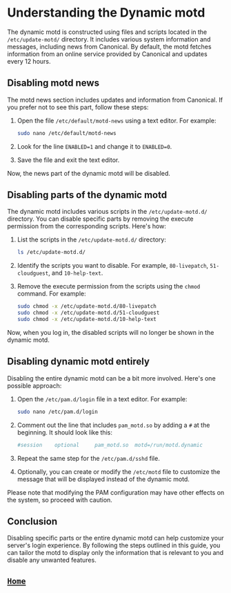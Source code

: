 # Understanding the Dynamic motd

The dynamic motd is constructed using files and scripts located in the `/etc/update-motd/` directory. It includes various system information and messages, including news from Canonical. By default, the motd fetches information from an online service provided by Canonical and updates every 12 hours.

## Disabling motd news

The motd news section includes updates and information from Canonical. If you prefer not to see this part, follow these steps:

1. Open the file `/etc/default/motd-news` using a text editor. For example:

   ```bash
   sudo nano /etc/default/motd-news
   ```

2. Look for the line `ENABLED=1` and change it to `ENABLED=0`.
3. Save the file and exit the text editor.

Now, the news part of the dynamic motd will be disabled.

## Disabling parts of the dynamic motd

The dynamic motd includes various scripts in the `/etc/update-motd.d/` directory. You can disable specific parts by removing the execute permission from the corresponding scripts. Here's how:

1. List the scripts in the `/etc/update-motd.d/` directory:

   ```bash
   ls /etc/update-motd.d/
   ```

2. Identify the scripts you want to disable. For example, `80-livepatch`, `51-cloudguest`, and `10-help-text`.
3. Remove the execute permission from the scripts using the `chmod` command. For example:

   ```bash
   sudo chmod -x /etc/update-motd.d/80-livepatch
   sudo chmod -x /etc/update-motd.d/51-cloudguest
   sudo chmod -x /etc/update-motd.d/10-help-text
   ```

Now, when you log in, the disabled scripts will no longer be shown in the dynamic motd.

## Disabling dynamic motd entirely

Disabling the entire dynamic motd can be a bit more involved. Here's one possible approach:

1. Open the `/etc/pam.d/login` file in a text editor. For example:

   ```bash
   sudo nano /etc/pam.d/login
   ```

2. Comment out the line that includes `pam_motd.so` by adding a `#` at the beginning. It should look like this:

   ```bash
   #session    optional     pam_motd.so  motd=/run/motd.dynamic
   ```

3. Repeat the same step for the `/etc/pam.d/sshd` file.
4. Optionally, you can create or modify the `/etc/motd` file to customize the message that will be displayed instead of the dynamic motd.

Please note that modifying the PAM configuration may have other effects on the system, so proceed with caution.

## Conclusion

Disabling specific parts or the entire dynamic motd can help customize your server's login experience. By following the steps outlined in this guide, you can tailor the motd to display only the information that is relevant to you and disable any unwanted features.

## [`Home`](Table_of_Contents.md)
